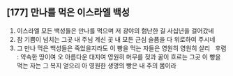 ## [177] 만나를 먹은 이스라엘 백성

1) 이스라엘 모든 백성들은 만나를 먹으며 저 광야의 험난한 길 사십년을 걸어갔네  
2) 참 기쁨이 넘치는 그곳 내 주님 계신 곳 내 모든 근심 슬픔을 다 위로하여 주시네  
3) 그 만나 먹은 백성들은 죽었을지라도 이 빵을 먹는 자들은 영원히 영원히 살리  
후렴 : 약속한 땅이여 오 아름다운 대지여 영원히 머무를 젖과 꿀이 흐르는 그곳 이 빵을 먹는 자는 그 복지 얻으리 아 영원한 생명의 빵은 내 주의 몸이라
